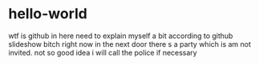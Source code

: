 # hello-world
wtf is github
in here need to explain myself a bit according to github slideshow bitch
right now in the next door there s a party which is am not invited. 
not so good idea i will call the police if necessary 
